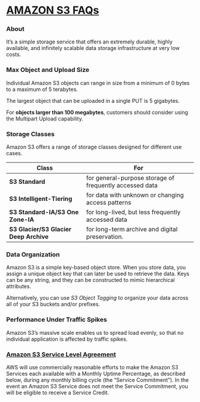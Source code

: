 # [AMAZON S3 FAQs](https://aws.amazon.com/s3/faqs/)
### About
It’s a simple storage service that offers an extremely durable, highly available, and infinitely scalable data storage infrastructure at very low costs.
### Max Object and Upload Size
Individual Amazon S3 objects can range in size from a minimum of 0 bytes to a maximum of 5 terabytes. 

The largest object that can be uploaded in a single PUT is 5 gigabytes. 

For **objects larger than 100 megabytes**, customers should consider using the Multipart Upload capability.

### Storage Classes
Amazon S3 offers a range of storage classes designed for different use cases. 

|   Class	|   For	|
|---	|---	|
|**S3 Standard** | for general-purpose storage of frequently accessed data  	|
|**S3 Intelligent-Tiering**|  for data with unknown or changing access patterns |
|**S3 Standard-IA/S3 One Zone-IA**| for long-lived, but less frequently accessed data  |
|  **S3 Glacier/S3 Glacier Deep Archive** | for long-term archive and digital preservation.  	|


### Data Organization
Amazon S3 is a simple key-based object store. When you store data, you assign a unique object key that can later be used to retrieve the data. Keys can be any string, and they can be constructed to mimic hierarchical attributes. 

Alternatively, you can use _S3 Object Tagging_ to organize your data across all of your S3 buckets and/or prefixes.

### Performance Under Traffic Spikes

Amazon S3’s massive scale enables us to spread load evenly, so that no individual application is affected by traffic spikes.


### [Amazon S3 Service Level Agreement](https://aws.amazon.com/s3/sla/)

AWS will use commercially reasonable efforts to make the Amazon S3 Services each available with a Monthly Uptime Percentage, as described below, during any monthly billing cycle (the “Service Commitment”). In the event an Amazon S3 Service does not meet the Service Commitment, you will be eligible to receive a Service Credit.